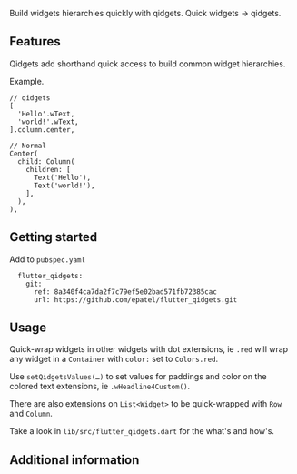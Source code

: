 
Build widgets hierarchies quickly with qidgets. Quick widgets → qidgets.

## Features

Qidgets add shorthand quick access to build common widget hierarchies.

Example.
```
// qidgets
[
  'Hello'.wText,
  'world!'.wText,
].column.center,

// Normal
Center(
  child: Column(
    children: [
      Text('Hello'),
      Text('world!'),
    ],
  ),
),
```

## Getting started

Add to `pubspec.yaml`

```
  flutter_qidgets:
    git:
      ref: 8a340f4ca7da2f7c79ef5e02bad571fb72385cac
      url: https://github.com/epatel/flutter_qidgets.git
```

## Usage

Quick-wrap widgets in other widgets with dot extensions, ie `.red` will wrap any widget in a `Container` with `color:` set to `Colors.red`.

Use `setQidgetsValues(…)` to set values for paddings and color on the colored text extensions, ie `.wHeadline4Custom()`.

There are also extensions on `List<Widget>` to be quick-wrapped with `Row` and `Column`.

Take a look in `lib/src/flutter_qidgets.dart` for the what's and how's.

## Additional information
